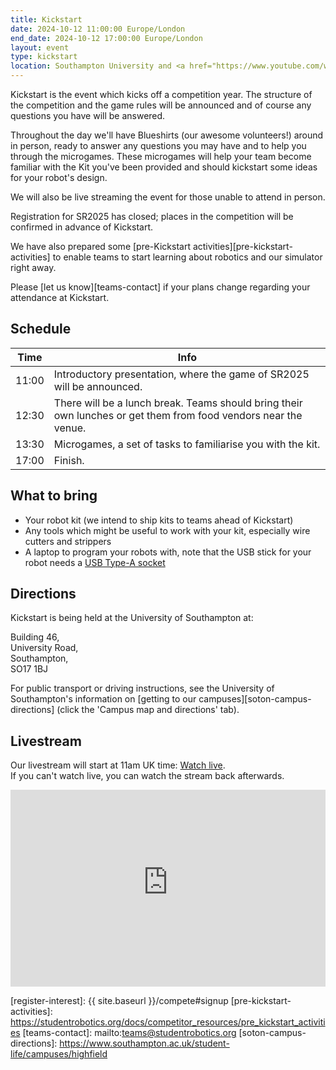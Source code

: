 ```yaml
---
title: Kickstart
date: 2024-10-12 11:00:00 Europe/London
end_date: 2024-10-12 17:00:00 Europe/London
layout: event
type: kickstart
location: Southampton University and <a href="https://www.youtube.com/watch?v=waO2NASj1zs">Student Robotics' YouTube Channel</a>
---
```


Kickstart is the event which kicks off a competition year. The structure of the
competition and the game rules will be announced and of course any questions you
have will be answered.

Throughout the day we'll have Blueshirts (our awesome volunteers!) around in
person, ready to answer any questions you may have and to help you through the
microgames. These microgames will help your team become familiar with the Kit
you've been provided and should kickstart some ideas for your robot's design.

We will also be live streaming the event for those unable to attend in person.

Registration for SR2025 has closed; places in the competition will be confirmed
in advance of Kickstart.

We have also prepared some [pre-Kickstart activities][pre-kickstart-activities]
to enable teams to start learning about robotics and our simulator right away.

Please [let us know][teams-contact] if your plans change regarding your
attendance at Kickstart.

## Schedule

| Time  | Info |
|-------|------|
| 11:00 | Introductory presentation, where the game of SR2025 will be announced. |
| 12:30 | There will be a lunch break. Teams should bring their own lunches or get them from food vendors near the venue. |
| 13:30 | Microgames, a set of tasks to familiarise you with the kit. |
| 17:00 | Finish. |

## What to bring

* Your robot kit (we intend to ship kits to teams ahead of Kickstart)
* Any tools which might be useful to work with your kit, especially wire cutters and strippers
* A laptop to program your robots with, note that the USB stick for your robot needs a [USB Type-A socket](https://www.viewsonic.com/library/tech/usb-c-usb-b-and-usb-a-whats-the-difference/#USB_The_Basics)

## Directions

Kickstart is being held at the University of Southampton at:

Building 46,<br>
University Road,<br>
Southampton,<br>
SO17 1BJ

For public transport or driving instructions, see the University of
Southampton's information on [getting to our campuses][soton-campus-directions]
(click the 'Campus map and directions' tab).

## Livestream

Our livestream will start at <time datetime="2024-10-12T11:00:00+01:00" title="Sat, 12 Oct 2024 11:00:00 +0100">11am UK time</time>: [Watch live](https://www.youtube.com/watch?v=waO2NASj1zs).<br>
If you can't watch live, you can watch the stream back afterwards.

<iframe
  title="Livestream of the Kickstart Event"
  width="100%"
  height="315"
  src="https://www.youtube-nocookie.com/embed/waO2NASj1zs"
  frameborder="0"
  allow="accelerometer; autoplay; encrypted-media; gyroscope; picture-in-picture"
  allowfullscreen></iframe>

[register-interest]: {{ site.baseurl }}/compete#signup
[pre-kickstart-activities]: https://studentrobotics.org/docs/competitor_resources/pre_kickstart_activities
[teams-contact]: mailto:teams@studentrobotics.org
[soton-campus-directions]: https://www.southampton.ac.uk/student-life/campuses/highfield
